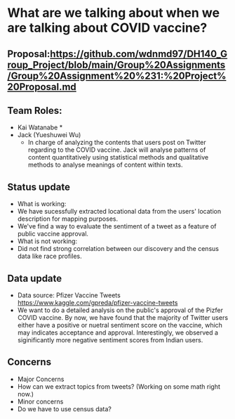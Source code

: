 # What are we talking about when we are talking about COVID vaccine?
## Proposal:https://github.com/wdnmd97/DH140_Group_Project/blob/main/Group%20Assignments/Group%20Assignment%20%231:%20Project%20Proposal.md
## Team Roles:
* Kai Watanabe
  *
* Jack (Yueshuwei Wu)
  * In charge of analyzing the contents that users post on Twitter regarding to the COVID vaccine. Jack will analyse patterns of content quantitatively using statistical methods and qualitative methods to analyse meanings of content within texts. 
## Status update
* What is working:
 * We have sucessfully extracted locational data from the users' location description for mapping purposes.
 * We've find a way to evaluate the sentiment of a tweet as a feature of public vaccine approval.
* What is not working:
 * Did not find strong correlation between our discovery and the census data like race profiles.
## Data update
* Data source: Pfizer Vaccine Tweets https://www.kaggle.com/gpreda/pfizer-vaccine-tweets
* We want to do a detailed analysis on the public's approval of the Pizfer COVID vaccine. By now, we have found that the majority of Twitter users either have a positive or nuetral sentiment score on the vaccine, which may indicates acceptance and approval. Interestingly, we observed a siginificantly more negative sentiment scores from Indian users.
## Concerns
* Major Concerns
 * How can we extract topics from tweets? (Working on some math right now.)
* Minor concerns
 * Do we have to use census data? 
 
